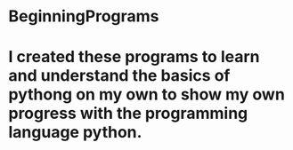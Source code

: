 # BeginningPrograms
# I created these programs to learn and understand the basics of pythong on my own to show my own progress with the programming language python.
